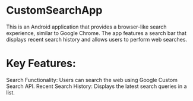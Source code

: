 # CustomSearchApp
This is an Android application that provides a browser-like search experience, similar to Google Chrome. The app features a search bar that displays recent search history and allows users to perform web searches.

# Key Features:
Search Functionality: Users can search the web using Google Custom Search API.
Recent Search History: Displays the latest search queries in a list.
